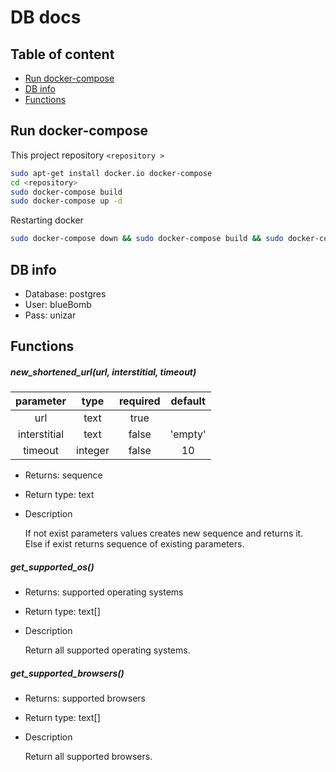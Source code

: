 # DB docs

## Table of content

- [Run docker-compose](#run)
- [DB info](#DBinfo)
- [Functions](#Functions)

<a name="run"></a>

## Run docker-compose
This project repository ```<repository >```
```sh
sudo apt-get install docker.io docker-compose
cd <repository>
sudo docker-compose build
sudo docker-compose up -d
```

Restarting docker
```sh
sudo docker-compose down && sudo docker-compose build && sudo docker-compose up -d
```

<a name="DBinfo"></a>

##  DB info
- Database: postgres
- User: blueBomb
- Pass: unizar

<a name="Functions"></a>

## Functions
##### new_shortened_url(url, interstitial, timeout)

|parameter|type|required|default|
|:-------:|:--:|:------:|:-----:|
|url|text|true||
|interstitial|text|false|'empty'|
|timeout|integer|false|10|

* Returns: sequence
* Return type: text

* Description

  If not exist parameters values creates new sequence and returns it.<br>
  Else if exist returns sequence of existing parameters.


##### get_supported_os()

* Returns: supported operating systems
* Return type: text[]

* Description

  Return all supported operating systems.

##### get_supported_browsers()

* Returns: supported browsers
* Return type: text[]

* Description

  Return all supported browsers.
